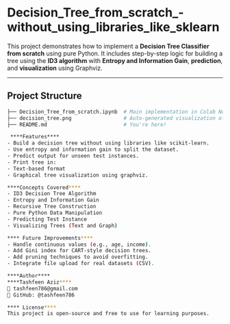 # Decision_Tree_from_scratch_-without_using_libraries_like_sklearn

This project demonstrates how to implement a **Decision Tree Classifier from scratch** using pure Python. It includes step-by-step logic for building a tree using the **ID3 algorithm** with **Entropy and Information Gain**, **prediction**, and **visualization** using Graphviz.

---

##  Project Structure

```bash
├── Decision_Tree_from_scratch.ipynb  # Main implementation in Colab Notebook
├── decision_tree.png                 # Auto-generated visualization of the decision tree
├── README.md                         # You're here!

 ****Features****
- Build a decision tree without using libraries like scikit-learn.
- Use entropy and information gain to split the dataset.
- Predict output for unseen test instances.
- Print tree in:
- Text-based format
- Graphical tree visualization using graphviz.

****Concepts Covered****
- ID3 Decision Tree Algorithm
- Entropy and Information Gain
- Recursive Tree Construction
- Pure Python Data Manipulation
- Predicting Test Instance
- Visualizing Trees (Text and Graph)

**** Future Improvements****
- Handle continuous values (e.g., age, income).
- Add Gini index for CART-style decision trees.
- Add pruning techniques to avoid overfitting.
- Integrate file upload for real datasets (CSV).

****Author****
****Tashfeen Aziz****
📧 tashfeen786@gmail.com
💼 GitHub: @tashfeen786

**** License****
This project is open-source and free to use for learning purposes.

